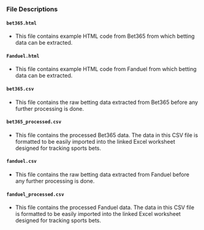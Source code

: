 ### File Descriptions

#### `bet365.html`
- This file contains example HTML code from Bet365 from which betting data can be extracted.

#### `Fanduel.html`
- This file contains example HTML code from Fanduel from which betting data can be extracted.

#### `bet365.csv`
- This file contains the raw betting data extracted from Bet365 before any further processing is done.

#### `bet365_processed.csv`
- This file contains the processed Bet365 data. The data in this CSV file is formatted to be easily imported into the linked Excel worksheet designed for tracking sports bets.

#### `fanduel.csv`
- This file contains the raw betting data extracted from Fanduel before any further processing is done.

#### `fanduel_processed.csv`
- This file contains the processed Fanduel data. The data in this CSV file is formatted to be easily imported into the linked Excel worksheet designed for tracking sports bets.
